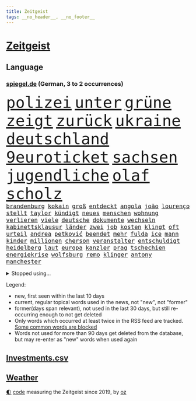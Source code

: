 ```yaml
---
title: Zeitgeist
tags: __no_header__, __no_footer__
---
```


# [Zeitgeist](https://oliz.io/zeitgeist/)

## Language

<h3><a href="https://www.spiegel.de" target="_blank">spiegel.de</a> (German, 3 to 2 occurrences)</h3>
<p style="font-family:monospace">
<span style="font-size:32pt"><a href="news_links.html#polizei" class="current">polizei</a></span>
<span style="font-size:32pt"><a href="news_links.html#unter" class="current">unter</a></span>
<span style="font-size:32pt"><a href="news_links.html#grüne" class="current">grüne</a></span>
<span style="font-size:32pt"><a href="news_links.html#zeigt" class="current">zeigt</a></span>
<span style="font-size:32pt"><a href="news_links.html#zurück" class="current">zurück</a></span>
<span style="font-size:32pt"><a href="news_links.html#ukraine" class="current">ukraine</a></span>
<span style="font-size:32pt"><a href="news_links.html#deutschland" class="current">deutschland</a></span>
<span style="font-size:32pt"><a href="news_links.html#9euroticket" class="current">9euroticket</a></span>
<span style="font-size:32pt"><a href="news_links.html#sachsen" class="current">sachsen</a></span>
<span style="font-size:32pt"><a href="news_links.html#jugendliche" class="current">jugendliche</a></span>
<span style="font-size:32pt"><a href="news_links.html#olaf" class="current">olaf</a></span>
<span style="font-size:32pt"><a href="news_links.html#scholz" class="current">scholz</a></span>
<br>
<span style="font-size:12pt"><a href="news_links.html#brandenburg" class="current">brandenburg</a></span>
<span style="font-size:12pt"><a href="news_links.html#kokain" class="current">kokain</a></span>
<span style="font-size:12pt"><a href="news_links.html#groß" class="current">groß</a></span>
<span style="font-size:12pt"><a href="news_links.html#entdeckt" class="current">entdeckt</a></span>
<span style="font-size:12pt"><a href="news_links.html#angola" class="current">angola</a></span>
<span style="font-size:12pt"><a href="news_links.html#joão" class="new">joão</a></span>
<span style="font-size:12pt"><a href="news_links.html#lourenço" class="new">lourenço</a></span>
<span style="font-size:12pt"><a href="news_links.html#stellt" class="current">stellt</a></span>
<span style="font-size:12pt"><a href="news_links.html#taylor" class="current">taylor</a></span>
<span style="font-size:12pt"><a href="news_links.html#kündigt" class="current">kündigt</a></span>
<span style="font-size:12pt"><a href="news_links.html#neues" class="current">neues</a></span>
<span style="font-size:12pt"><a href="news_links.html#menschen" class="current">menschen</a></span>
<span style="font-size:12pt"><a href="news_links.html#wohnung" class="current">wohnung</a></span>
<span style="font-size:12pt"><a href="news_links.html#verlieren" class="current">verlieren</a></span>
<span style="font-size:12pt"><a href="news_links.html#viele" class="current">viele</a></span>
<span style="font-size:12pt"><a href="news_links.html#deutsche" class="current">deutsche</a></span>
<span style="font-size:12pt"><a href="news_links.html#dokumente" class="current">dokumente</a></span>
<span style="font-size:12pt"><a href="news_links.html#wechseln" class="current">wechseln</a></span>
<span style="font-size:12pt"><a href="news_links.html#kabinettsklausur" class="new">kabinettsklausur</a></span>
<span style="font-size:12pt"><a href="news_links.html#länder" class="current">länder</a></span>
<span style="font-size:12pt"><a href="news_links.html#zwei" class="current">zwei</a></span>
<span style="font-size:12pt"><a href="news_links.html#job" class="current">job</a></span>
<span style="font-size:12pt"><a href="news_links.html#kosten" class="current">kosten</a></span>
<span style="font-size:12pt"><a href="news_links.html#klingt" class="current">klingt</a></span>
<span style="font-size:12pt"><a href="news_links.html#oft" class="current">oft</a></span>
<span style="font-size:12pt"><a href="news_links.html#urteil" class="current">urteil</a></span>
<span style="font-size:12pt"><a href="news_links.html#andrea" class="current">andrea</a></span>
<span style="font-size:12pt"><a href="news_links.html#petković" class="new">petković</a></span>
<span style="font-size:12pt"><a href="news_links.html#beendet" class="current">beendet</a></span>
<span style="font-size:12pt"><a href="news_links.html#mehr" class="current">mehr</a></span>
<span style="font-size:12pt"><a href="news_links.html#fulda" class="new">fulda</a></span>
<span style="font-size:12pt"><a href="news_links.html#ice" class="current">ice</a></span>
<span style="font-size:12pt"><a href="news_links.html#mann" class="current">mann</a></span>
<span style="font-size:12pt"><a href="news_links.html#kinder" class="current">kinder</a></span>
<span style="font-size:12pt"><a href="news_links.html#millionen" class="current">millionen</a></span>
<span style="font-size:12pt"><a href="news_links.html#cherson" class="current">cherson</a></span>
<span style="font-size:12pt"><a href="news_links.html#veranstalter" class="current">veranstalter</a></span>
<span style="font-size:12pt"><a href="news_links.html#entschuldigt" class="current">entschuldigt</a></span>
<span style="font-size:12pt"><a href="news_links.html#heidelberg" class="current">heidelberg</a></span>
<span style="font-size:12pt"><a href="news_links.html#laut" class="current">laut</a></span>
<span style="font-size:12pt"><a href="news_links.html#europa" class="current">europa</a></span>
<span style="font-size:12pt"><a href="news_links.html#kanzler" class="current">kanzler</a></span>
<span style="font-size:12pt"><a href="news_links.html#prag" class="current">prag</a></span>
<span style="font-size:12pt"><a href="news_links.html#tschechien" class="current">tschechien</a></span>
<span style="font-size:12pt"><a href="news_links.html#energiekrise" class="current">energiekrise</a></span>
<span style="font-size:12pt"><a href="news_links.html#wolfsburg" class="current">wolfsburg</a></span>
<span style="font-size:12pt"><a href="news_links.html#remo" class="new">remo</a></span>
<span style="font-size:12pt"><a href="news_links.html#klinger" class="new">klinger</a></span>
<span style="font-size:12pt"><a href="news_links.html#antony" class="current">antony</a></span>
<span style="font-size:12pt"><a href="news_links.html#manchester" class="current">manchester</a></span>
</p>
<details>
<summary>Stopped using...</summary>
<p class="former" style="font-size:12pt">
kraft(676) daniel(675) dänemark(675) internationaler(675) terroristen(675) usaußenminister(675) vollständig(675) diskriminierung(674) erstaunlich(674) ifoinstitut(674) innenminister(674) krankenhäuser(674) software(674) verschoben(674) zuschauer(674) angeklagte(673) beobachten(673) bundesrepublik(673) geliefert(673) verpflichtet(673) falls(672) gewaltige(672) jury(672) jüngsten(672) seitdem(672) taten(672) verweigern(672) überwinden(672) badenwürttembergs(671) dauerhaft(671) ertragen(671) hieß(671) politischen(671) rasant(671) wales(671) widerspricht(671) zuversicht(671) ausbruch(670) beachten(670) doku(670) eng(670) gast(670) hollywood(670) kliniken(670) netzwerken(670) paul(670) position(670) räumen(670) schlimmsten(670) smith(670) überschattet(670) 42(669) 50000(669) amerika(669) aufsehen(669) ausprobiert(669) auswahl(669) außen(669) bemüht(669) elektroauto(669) fenster(669) norbert(669) strengere(669) verpassen(669) 29(668) ankündigung(668) begründung(668) dachte(668) demonstrieren(668) einstigen(668) leon(668) orbán(668) szenen(668) verfolgen(668) viktor(668) widerspruch(668) anbieten(667) bedenken(667) bundesamt(667) esken(667) gekündigt(667) höchststand(667) leiten(667) minderheit(667) saskia(667) spätestens(667) welchem(667) arzt(666) fünfte(666) punkten(666) unterzeichnet(666) usschauspielerin(666) weitergegeben(666) berg(665) coach(665) kapitol(665) konservativen(665) litauen(665) regt(665) rand(664) rekord(664) trennt(664) verbindung(664) verdienen(664) beschert(663) chancen(663) digitaler(663) enthüllt(663) erbe(663) flüchtlingen(663) inszeniert(663) radikale(663) reagierten(663) stammt(663) verwirrung(663) hölle(662) oberste(662) oppositionelle(662) via(662) vorübergehend(662) beiträge(661) geflogen(661) meinungsfreiheit(661) netzwerk(661) siegen(661) verspielt(661) zwischenzeitlich(661) erfunden(660) rollen(660) 2011(659) arabische(659) stelle(659) gaben(658) glücklich(658) hürden(658) i(658) menschenleben(658) amerikanischen(657) antisemitismus(657) behandeln(657) bekamen(657) gesehen(657) jong(657) offiziellen(657) pflegekräfte(657) porsche(657) restaurants(657) un(657) verfehlt(657) vorsprung(657) wies(657) zinsen(657) berühmten(656) dicht(656) verstärkt(656) erschienen(655) stieß(655) verbessert(655) 4(654) empfängt(654) geprägt(654) mehrerer(654) migration(654) betrifft(653) distanz(653) mitglieder(652) iphone(651) kommende(651) motor(651) rollt(651) alexandra(650) konkrete(650) marco(650) herz(649) le(648) unzufrieden(648) zukünftig(647) angehörige(646) pushbacks(646) sydney(646) katja(645) offenbart(645) rentner(645) whatsapp(645) behalten(644) einig(644) leider(643) schlugen(643) laufenden(642) retter(642) sergio(641) jeff(640) praxis(639) präsidentenwahl(639) wendet(639) tisch(637) hinterlässt(633) intelligenz(633) künstliche(633) trauern(633) dutzend(632) enthüllungen(631) grünenchefin(631) schwung(630) patzt(628) palmer(626) normalerweise(625) gesundheitliche(623) premiers(622) atomabkommen(620) anderswo(617) coronaimpfungen(617) drohne(615) blinken(612) brachten(605) ausgemacht(601) ärmelkanal(601) coronaimpfung(598) mallorca(575) spritze(573) technische(569) 18jähriger(546) gemüse(546) promille(516) hochschulen(514) drohschreiben(510) herausragende(485) finanziert(472) dynamo(460) bka(457) besonderes(449) 800(447) 38(443) erholen(442) gefilmt(438) impfgegner(436) akzeptieren(432) kontinent(431) benzinpreise(427) aktionäre(426) finger(425) erlebnisse(424) fotografen(420) emirate(403) veröffentlichung(400) britney(398) erhebung(398) spears(398) spiegelpodcast(396) australischen(394) gestalten(394) axel(393) verunsichert(393) sätze(390) auszeit(389) zwischendurch(389) wandte(386) emiraten(385) ermordung(382) fühlte(379) rohstoff(378) vertretung(375) dominieren(374) änderung(366) nicole(364) immobilienmarkt(363) befürwortet(362) staatskonzern(362) siebzigerjahren(361) kameras(360) sechste(360) norwegischen(359) bedrohen(356) erkrankte(355) iphones(355) ankommen(352) fatalen(352) verbrannt(351) übertragen(351) dax(348) schürt(347) häfen(343) gewidmet(341) mike(341) bedürftige(340) gewohnt(340) rolling(339) immobilien(338) gefiel(336) preiserhöhungen(336) verbündeten(335) vertritt(335) diebe(334) milch(334) grenzzaun(333) meldeten(333) überraschende(333) zuwachs(332) gesetzesänderung(327) gewandt(325) staatspräsident(324) fünftel(320) saarbrücken(319) exklusiven(318) geheim(317) großbank(316) fracht(314) betreten(311) konflikts(311) genügt(310) abschreckung(309) mutmaßliches(307) abkommen(305) wesen(305) umstellung(303) alarmieren(300) eingedrungen(299) gedrängt(299) wilde(298) siebten(297) beider(296) importieren(292) spürbar(288) 74(287) renaissance(285) schuldenbremse(285) verläuft(285) menschlichkeit(282) dritter(281) mutterkonzern(281) credit(280) schlimme(280) suisse(280) vorwand(279) oberlandesgericht(278) überlastung(278) coronapatienten(277) bas(276) boykott(276) bärbel(276) case(274) porträtiert(274) wilden(274) hinrichtungen(271) kritikern(269) arbeitskampf(268) vatikan(262) betriebsrat(260) hohes(260) otto(260) aggression(259) tradition(259) wirtschaftlich(259) geringer(258) schienen(257) oskar(253) wmteilnahme(253) motive(251) organisatoren(247) behält(246) nordirak(245) omikron(243) omikronvariante(242) schloss(242) papa(239) rasch(238) behauptungen(236) chris(236) eukommissionschefin(236) senden(235) erzwingen(232) oscars(232) einzig(231) ezb(231) greuther(231) bundesinnenministerin(230) aufgestellt(229) buchenwald(229) juan(227) menschenrechtler(224) patzer(224) adolf(223) getäuscht(223) gefechte(221) weltbekannt(220) auktionshaus(219) sozialleistungen(219) beschleunigen(218) stabilität(218) ausgebreitet(217) unterstützte(216) dom(215) verkünden(214) erleiden(213) anträge(212) waffenstillstand(212) stefanie(211) mitgliedstaaten(210) zählte(210) brot(208) sky(207) wettkampf(204) beyoncé(203) kasachstan(202) streiken(202) muslimische(200) enttäuschend(198) geschenk(198) schnelltest(197) wiederum(196) sánchez(193) bürgerkrieg(190) klingen(190) barbara(187) vereinigte(186) wüten(186) solo(184) erschöpfung(183) verkraften(183) dramatischer(182) horror(181) neubauten(181) symptomen(180) architektin(179) küsten(179) great(178) verarbeitet(178) ansehen(177) drahtzieher(176) it(176) gewölbe(175) befristete(174) schlacht(174) asylsuchende(172) dissidenten(172) geplanter(172) fieber(171) lasten(171) problems(171) lehnte(169) marokko(169) fantastisch(167) radprofi(167) aufhebung(166) usamerikanerin(166) ausgeweitet(165) erwischte(165) arbeitslos(163) prophezeit(163) umzusetzen(163) champsélysées(162) krause(162) pannen(162) schildern(162) sportart(161) kirchen(160) 170(159) anzug(159) erfolgreicher(159) finaleinzug(159) seltsamen(159) angel(157) auslöst(156) bibi(156) fußballspiel(156) jahreszeit(155) anliegen(153) olena(153) bundesligaspiel(152) coronainfizierte(152) rekordtief(152) bestände(151) empfang(151) evakuierung(150) hochschule(150) sondervermögen(150) katastrophalen(149) panzern(149) zunehmen(148) blutigen(147) mangelhaft(147) darstellungen(146) eingetroffen(146) group(146) speicher(145) ampeln(144) drosseln(144) hackergruppe(144) typ(144) auflösung(143) ruanda(143) wappnen(143) rechneten(142) saisonende(142) selenska(142) arbeitsbedingungen(141) geleitet(141) invasoren(141) monarchie(141) zugegeben(141) 32jährige(140) jäger(140) weltmeisters(139) bundesgebiet(137) sowieso(137) hungern(136) abgewehrt(135) pogačar(134) tadej(134) agentur(133) mitgliedschaft(133) regisseurs(133) verwüstungen(133) schweres(132) umsätze(132) angestellte(131) spart(131) villen(131) halbiert(130) interner(130) untergebracht(130) angriffskrieges(129) gewerkschaften(129) indem(129) ostafrika(129) wände(129) liveübertragung(128) mehrfachraketenwerfer(128) nähten(128) abscheulich(126) geist(126) überträgt(126) formel1rennen(125) fox(125) nationalelf(125) downsyndrom(124) humor(124) stocken(124) unionsfraktionschef(124) verweis(124) diesjährigen(123) parade(123) vorangetrieben(123) völkermord(123) abgrund(122) arbeitslosigkeit(122) auslösen(122) ruhm(122) elend(121) gerichtssaal(121) spannung(121) markiert(120) fair(119) khashoggi(119) leichenfund(119) mcdonald's(119) weichen(119) zulegen(119) ordentlich(118) antisemitische(117) bühnen(117) hungerkrise(116) nachfolgerin(116) eckpunkte(115) heike(115) hungerkatastrophe(115) konkret(115) labor(115) medizinisch(115) vorgeschichte(115) enges(113) élyséepalast(113) kotropfen(112) tvsender(112) weiblichen(112) locken(111) mitfinanziert(111) neuwahlen(111) wurst(111) pipelines(110) privathaushalte(109) vermisster(109) interessant(108) jack(108) rajapaksa(108) täglichen(107) punks(106) furcht(105) schindler(105) unbekannt(105) dc(104) enttäuschenden(104) heimwm(104) queeren(104) vergessenheit(104) färöerinseln(103) kriegsschiff(103) publik(103) gepard(102) schwedischen(102) steigerung(102) panzerlieferungen(101) stichwahl(101) verstehe(101) depp(100) johnny(100) amber(99) dünn(99) heard(99) pkk(99) stahlwerk(99) tummeln(99) üblichen(99) herbe(98) liberale(98) mitteilen(98) yellen(98) existenz(97) kopenhagen(97) note(97) statistischem(97) beschädigte(96) obdachlose(96) saudischen(96) überwachungssoftware(96) bundeskanzlers(95) regierungskrise(95) trennten(95) gekürzt(94) spdbundestagsfraktion(94) kleinflugzeug(93) kleinflugzeugs(93) panzerhaubitze(93) parteichefin(93) delfine(92) frontex(92) ko(92) mobile(92) zehnte(92) ägäis(92) bezahlbar(91) milliardengewinn(91) nationalversammlung(91) caster(90) fabrice(90) krebsdiagnose(90) leggeri(90) täuschungsmanöver(90) unsicheren(90) ehrt(89) erlittenen(89) gefressen(89) gelegentlich(89) kürzt(89) stagniert(89) verschlimmern(89) alarmstufe(88) bedrohlich(88) erdogan(88) hinterzogen(88) psychischer(88) titelrennen(88) ungarische(88) werten(88) dinner(87) intellektueller(87) judd(87) verhaftungen(87) balotelli(86) empfohlen(86) großfamilie(86) hubschraubern(86) vinken(86) auszugleichen(85) rammstein(85) rollfeld(85) tony(85) verdrängt(85) 73jährige(84) mobbing(84) panzerhaubitzen(84) rekordhitze(84) riskanter(84) weltverband(84) atlas(83) fortführung(83) militäroffensive(83) rechtsextremistin(83) startups(83) sylt(83) zurücktreten(83) einsatzes(82) irreguläre(82) irritationen(82) rügen(82) unbesetzt(81) vermarktet(81) weltuntergang(81) folterte(80) marozsán(80) dänischen(79) einsatzkräften(79) guckt(79) irrweg(79) panzerringtausch(79) plätze(79) stramm(79) vergewaltiger(79) ausgezahlt(78) dauerhaften(78) lake(78) mead(78) subvention(78) zehnkampf(78) ausgebaut(77) brandenburgischen(77) verbrenner(77) zeitfahren(77) frustriert(76) vermelden(76) ereignete(75) geschwister(75) jene(75) spurlos(75) stehle(75) vertane(75) löschflugzeuge(74) plagiatsvorwürfe(74) spannender(74) tiefsten(74) zeichnen(74) angeschlagenen(73) asean(73) budget(73) dow(73) güterzug(73) mischwälder(73) nordirlandprotokoll(73) sanktionieren(73) selbstversuch(73) verschleiert(73) versinkt(73) wertvollste(73) effizienter(72) entwickler(72) heimspiel(72) titelverteidiger(72) verleumdungsprozess(72) alleingang(71) hui(71) zeitungen(71) afrikanische(70) gespart(70) klimapläne(70) multimillionär(70) schwangerschaftsabbruch(70) snapchat(70) ulrich(70) unobericht(70) 195(69) angemessenes(69) einhalten(69) einrichtungsbezogene(69) erlaubnis(69) markigen(69) ringtausches(69) tierschutz(69) toben(69) vermieden(69) vorrunde(69) aufgebaut(68) claßen(68) fernverkehr(68) flugverkehr(68) provider(68) verhandlung(68) einreichen(67) ernannt(67) junta(67) kaffee(67) ohnmächtig(67) empfängnisverhütung(66) erlebten(66) gesundheitsbehörde(66) missgeschick(66) stürmten(66) unterschreiben(66) überstandener(66) angespannten(65) coronafrei(65) gewütet(65) koalitionsverhandlungen(65) malaika(65) mihambo(65) produkten(65) saisonbeginn(65) unverschämt(65) einschlafen(64) ernie(64) exmann(64) selbstbewusste(64) sesamstraße(64) sozialpolitik(64) cartoonisten(63) gefrierpunkt(63) nordirlandstreit(63) qualifizierte(63) verkörperte(63) 75jähriger(62) durcheinander(62) geschwistern(62) gewirbelt(62) gleicht(62) herzrasen(62) josé(62) lng(62) nerv(62) pakt(62) pompeji(62) prix(62) schergen(62) straßenblockaden(62) 418(61) abgesägt(61) angestrebten(61) apokalypse(61) däne(61) formel1karriere(61) friedliche(61) kasparow(61) pflegerin(61) regierungsamt(61) spritpreis(61) galten(60) gedeckelt(60) aufzeichnung(59) ermittlungsgruppe(59) jährliche(59) neuwahl(59) schmetterlinge(59) umgestellt(59) vogue(59) vorgeführt(59) abgerechnet(58) belogen(58) besiegelt(58) entthronte(58) erforderlichen(58) erstellt(58) gegenzug(58) ingenieur(58) jimmy(58) zdfinterview(58) as(57) bobbycar(57) georgia(57) hilfsgelder(57) trudelt(57) youtube(57) konzentrationslager(56) wechselwilligen(56) angepasst(55) fotografierten(55) mourinho(55) senator(55) shakira(55) staatskassen(55) trisomie(55) idol(54) kehle(54) oberstaatsanwalt(54) wissenschaftlerinnen(54) bass(53) blätter(53) ki(53) misshandelt(53) oberösterreich(53) schwersten(53) unwahrscheinlicher(53) vertrat(53) windeln(53) wohneigentum(53) fußballbundesligisten(52) kennzeichnung(52) popp(52) positivity(52) präsidentschaftskandidatur(52) regenbogenflagge(52) saßen(52) seemanöver(52) sturmgewehre(52) terrororganisation(52) tourauftakt(52) ballermann(51) herein(51) konkurrieren(51) massenproteste(51) newsletter(51) syriens(51) mobilisieren(50) verträgt(50) zeitverschwendung(50) kristen(49) remmo(49) zweijährigen(49) überlegenheit(49) ashley(48) betriebskosten(48) fastfoodkette(48) feuert(48) hollywoodschauspieler(48) leoparden(48) lyon(48) unerwarteten(48) disziplin(47) erfinder(47) erwerb(47) janosch(47) rassismusvorwürfe(47) verlängerte(47) warnstreik(47) zeitgeist(47) aert(46) blass(46) blues(46) entfernte(46) großartige(46) hamm(46) performance(46) wout(46) amazonasgebiet(45) baku(45) comic(45) heim(45) korrigiert(45) phillips(45) profiteure(45) redakteur(45) sbahn(45) taugte(45) verbrennt(45) versorgungskrise(45) 450(44) gegenwehr(44) kronprinzen(44) kurzerhand(44) leichtathletikwm(44) regenbogenfahne(44) reinhold(44) usuntersuchungsausschuss(44) abschwung(43) fühle(43) geplantem(43) infizierten(43) kälter(43) smarte(43) 1974(42) braun(42) dfbauswahl(42) güter(42) judensau(42) sackgasse(42) stadtkirche(42) tierquälerei(42) wittenberger(42) bewusstsein(41) feldern(41) gomez(41) gottschalk(41) nervöse(41) pence(41) rockbands(41) schottergärten(41) selena(41) eautos(40) finanzministerin(40) mieterbund(40) patsche(40) sinnvoller(40) spdchefin(40) treu(40) angespannte(39) beurlaubt(39) golfregion(39) körperliche(39) lamda(39) statistische(39) vize(39) waldbrandlage(39) zuschreibt(39) beute(38) katholiken(38) kfw(38) synodalen(38) voguecover(38) weltstar(38) abwarten(37) ballermannsong(37) bäder(37) eingeweiht(37) gassparen(37) ushauptstadt(37) verbraucherinnen(37) wassertemperatur(37) wuchs(37) artillerie(36) drosselt(36) erbeutet(36) forever(36) gassigehen(36) gen(36) ig(36) oper(36) secret(36) synthetischen(36) todesurteile(36) urlaubsinsel(36) berüchtigte(35) nennen(35) regelungen(35) rücksitz(35) seitenwinde(35) vorläufige(35) 42jährigen(34) ammoniak(34) aufwendige(34) game(34) gasversorgers(34) koste(34) untätigkeit(34) unzufriedenheit(34) exklave(33) fünfmal(33) harun(33) lauwarm(33) sehnen(33) veröffentlichten(33) zoff(33) gebärmutter(32) kaufte(32) 360(31) albtraum(31) herbstwelle(31) posieren(31) rückschläge(31) umstrittenem(31) armand(30) aufenthaltsort(30) beharrt(30) elmo(30) geplagt(30) grausamkeit(30) jubeln(30) natopartnern(30) parlamentsauflösung(30) ronaldos(30) schnellt(30) unsinn(30) elvis(29) künstlerisches(29) melilla(29) quote(29) rechtsruck(29) streikt(29) usamerikanischer(29) verleihung(29) wintersport(29) zurückkehrt(29) columbiabad(28) gartenkolumne(28) kiloweise(28) leichtathleten(28) retuschierte(28) waffenrecht(28) zajac(28) zoohandlung(28) benzinpreis(27) fassungslos(27) fußballbund(27) gescheiterten(27) kaplan(27) mclaughlin(27) verschlechterung(27) dazn(26) frankreichrundfahrt(26) lesbos(26) luftabwehrsysteme(26) demokratieaktivisten(25) diess(25) emobilität(25) gastronomen(25) klärung(25) landwirtschaft(25) partien(25) unikliniken(25) verpflichten(25) 850(24) duplantis(24) genähert(24) kajakfahren(24) na(24) sanitär(24) stroms(24) traumatischen(24) beendigung(23) befüllen(23) beharren(23) branchenverband(23) efuels(23) nahrungsmittelpreise(23) pedro(23) rausch(23) satirikerduo(23) topfahrer(23) wache(23) alicia(22) besuche(22) etappen(22) führe(22) gefährt(22) landeswährung(22) niederschläge(22) vordergrund(22) vwchef(22) alpengletscher(21) gruß(21) hektischen(21) jüdischer(21) ricky(21) umweltauflagen(21) 103(20) bond(20) csd(20) gesa(20) heizungen(20) schönheitsideale(20) spiegeltvreporter(20) vertraglich(20) wallace(20) abgefangen(19) ansätze(19) drehkreuzen(19) kulturbetrieb(19) netzhaut(19) ägyptischen(19) bruttoinlandsprodukts(18) gasversorger(18) heizöl(18) landratsamt(18) parteifreund(18) vergebung(18) weitsprungweltmeisterin(18) 6000(17) eingerichtet(17) kürzungen(17) mails(17) maßstäbe(17) menschenrechtsorganisationen(17) patel(17) pflanzenarten(17) priti(17) schämen(17) unverhofften(17) echter(16) gesundheitskommissarin(16) gujarat(16) kyriakides(16) legalisiert(16) magull(16) teufel(16) vesuv(16) vulkans(16) zeigefinger(16) angehoben(15) antisemit(15) bell(15) czaja(15) dirigent(15) gesamtwertung(15) gesundheitssystem(15) gewisse(15) pfosten(15) reisechaos(15) taxi(15) vingegaard(15) 1998(14) a44(14) atmen(14) auslandspodcast(14) geräumt(14) waffenhersteller(14) überdimensioniert(14) bergetappe(13) couture(13) gedenkstätte(13) haute(13) hörer(13) luftgewehr(13) rindern(13) sommerfest(13) staatseinstieg(13) vertrauter(13) wille(13) yosemitenationalpark(13) coronaeinschränkungen(12) elfte(12) gotabaya(12) militärregierung(12) seltsam(12) spdsommerfest(12) zehnstellige(12) überfrachtet(12) ausbleiben(11) coronaschutzmaßnahmen(11) eingefangen(11) gelieferten(11) knalleffekt(11) subventionen(11)
</p>
</details>
<p>Legend:
<ul>
<li><span class="new">new</span>, first seen within the last 10 days</li>
<li><span class="current">current</span>, regular topical words used in the news, not "new", not "former"</li>
<li><span class="former">former(days span relevant)</span>, not used in the last 30 days, but still re-occurring enough to not get deleted</li>
<li>Only words which occurred at least twice in the RSS feed are tracked. <a href="language/filters.py">Some common words are blocked</a></li>
<li>Words not used for more than 90 days get deleted from the database, but may re-enter as "new" words when used again</li>
</ul>
</p>

## [Investments](investments.html)[.csv](investments.csv)

## [Weather](weather.html)

<footer>
<a href="javascript:toggleTheme()" class="nav">🌓</a>
<a href="https://github.com/ooz/zeitgeist">code</a> measuring the Zeitgeist since 2019, by <a href="https://oliz.io">oz</a>
</footer>
